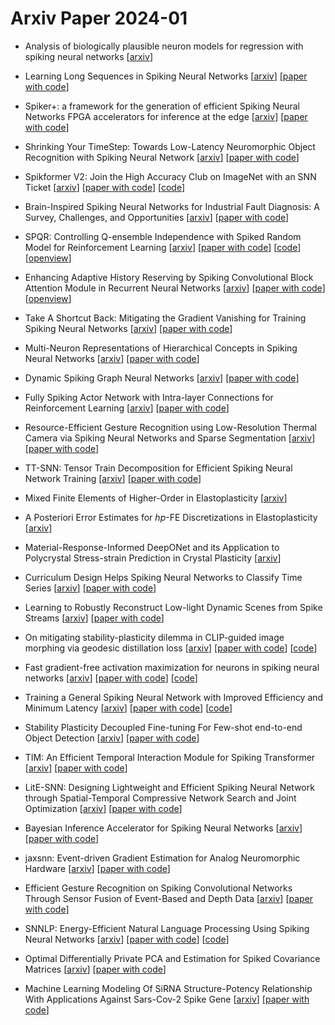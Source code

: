 # Arxiv Paper 2024-01


- Analysis of biologically plausible neuron models for regression with spiking neural networks [[arxiv](https://arxiv.org/abs/2401.00369)]

- Learning Long Sequences in Spiking Neural Networks [[arxiv](https://arxiv.org/abs/2401.00955)] [[paper with code](https://paperswithcode.com/paper/learning-long-sequences-in-spiking-neural)]

- Spiker+: a framework for the generation of efficient Spiking Neural Networks FPGA accelerators for inference at the edge [[arxiv](https://arxiv.org/abs/2401.01141)] [[paper with code](https://paperswithcode.com/paper/spiker-a-framework-for-the-generation-of)]

- Shrinking Your TimeStep: Towards Low-Latency Neuromorphic Object Recognition with Spiking Neural Network [[arxiv](https://arxiv.org/abs/2401.01912)] [[paper with code](https://paperswithcode.com/paper/shrinking-your-timestep-towards-low-latency)]

- Spikformer V2: Join the High Accuracy Club on ImageNet with an SNN Ticket [[arxiv](https://arxiv.org/abs/2401.02020)] [[paper with code](https://paperswithcode.com/paper/spikformer-v2-join-the-high-accuracy-club-on)] [[code](https://github.com/zk-zhou/spikformer)]

- Brain-Inspired Spiking Neural Networks for Industrial Fault Diagnosis: A Survey, Challenges, and Opportunities [[arxiv](https://arxiv.org/abs/2401.02429)] [[paper with code](https://paperswithcode.com/paper/brain-inspired-spiking-neural-networks-for)]

- SPQR: Controlling Q-ensemble Independence with Spiked Random Model for Reinforcement Learning [[arxiv](https://arxiv.org/abs/2401.03137)] [[paper with code](https://paperswithcode.com/paper/spqr-controlling-q-ensemble-independence-with-1)] [[code](https://github.com/dohyeoklee/SPQR)] [[openview](https://openreview.net/forum?id=q0sdoFIfNg)]

- Enhancing Adaptive History Reserving by Spiking Convolutional Block Attention Module in Recurrent Neural Networks [[arxiv](https://arxiv.org/abs/2401.03719)] [[paper with code](https://paperswithcode.com/paper/enhancing-adaptive-history-reserving-by-1)] [[openview](https://openreview.net/forum?id=aGZp61S9Lj)]

- Take A Shortcut Back: Mitigating the Gradient Vanishing for Training Spiking Neural Networks [[arxiv](https://arxiv.org/abs/2401.04486)] [[paper with code](https://paperswithcode.com/paper/take-a-shortcut-back-mitigating-the-gradient)]

- Multi-Neuron Representations of Hierarchical Concepts in Spiking Neural Networks [[arxiv](https://arxiv.org/abs/2401.04628)] [[paper with code](https://paperswithcode.com/paper/multi-neuron-representations-of-hierarchical)]

- Dynamic Spiking Graph Neural Networks [[arxiv](https://arxiv.org/abs/2401.05373)] [[paper with code](https://paperswithcode.com/paper/dynamic-spiking-graph-neural-networks)]

- Fully Spiking Actor Network with Intra-layer Connections for Reinforcement Learning [[arxiv](https://arxiv.org/abs/2401.05444)] [[paper with code](https://paperswithcode.com/paper/fully-spiking-actor-network-with-intra-layer)]

- Resource-Efficient Gesture Recognition using Low-Resolution Thermal Camera via Spiking Neural Networks and Sparse Segmentation [[arxiv](https://arxiv.org/abs/2401.06563)] [[paper with code](https://paperswithcode.com/paper/resource-efficient-gesture-recognition-using)]

- TT-SNN: Tensor Train Decomposition for Efficient Spiking Neural Network Training [[arxiv](https://arxiv.org/abs/2401.08001)] [[paper with code](https://paperswithcode.com/paper/tt-snn-tensor-train-decomposition-for)]

- Mixed Finite Elements of Higher-Order in Elastoplasticity [[arxiv](https://arxiv.org/abs/2401.09080)]

- A Posteriori Error Estimates for $hp$-FE Discretizations in Elastoplasticity [[arxiv](https://arxiv.org/abs/2401.09105)]

- Material-Response-Informed DeepONet and its Application to Polycrystal Stress-strain Prediction in Crystal Plasticity [[arxiv](https://arxiv.org/abs/2401.09977)]

- Curriculum Design Helps Spiking Neural Networks to Classify Time Series [[arxiv](https://arxiv.org/abs/2401.10257)] [[paper with code](https://paperswithcode.com/paper/curriculum-design-helps-spiking-neural)]

- Learning to Robustly Reconstruct Low-light Dynamic Scenes from Spike Streams [[arxiv](https://arxiv.org/abs/2401.10461)] [[paper with code](https://paperswithcode.com/paper/learning-to-robustly-reconstruct-low-light)]

- On mitigating stability-plasticity dilemma in CLIP-guided image morphing via geodesic distillation loss [[arxiv](https://arxiv.org/abs/2401.10526)] [[paper with code](https://paperswithcode.com/paper/on-mitigating-stability-plasticity-dilemma-in)] [[code](https://github.com/oyt9306/geodesic-CLIP)]

- Fast gradient-free activation maximization for neurons in spiking neural networks [[arxiv](https://arxiv.org/abs/2401.10748)] [[paper with code](https://paperswithcode.com/paper/fast-gradient-free-activation-maximization)] [[code](https://github.com/iabs-neuro/mango)]

- Training a General Spiking Neural Network with Improved Efficiency and Minimum Latency [[arxiv](https://arxiv.org/abs/2401.10843)] [[paper with code](https://paperswithcode.com/paper/training-a-general-spiking-neural-network)] [[code](https://github.com/iverss1/ecml_snn)]

- Stability Plasticity Decoupled Fine-tuning For Few-shot end-to-end Object Detection [[arxiv](https://arxiv.org/abs/2401.11140)] [[paper with code](https://paperswithcode.com/paper/stability-plasticity-decoupled-fine-tuning)]

- TIM: An Efficient Temporal Interaction Module for Spiking Transformer [[arxiv](https://arxiv.org/abs/2401.11687)] [[paper with code](https://paperswithcode.com/paper/tim-an-efficient-temporal-interaction-module)]

- LitE-SNN: Designing Lightweight and Efficient Spiking Neural Network through Spatial-Temporal Compressive Network Search and Joint Optimization [[arxiv](https://arxiv.org/abs/2401.14652)] [[paper with code](https://paperswithcode.com/paper/lite-snn-designing-lightweight-and-efficient)]

- Bayesian Inference Accelerator for Spiking Neural Networks [[arxiv](https://arxiv.org/abs/2401.15453)] [[paper with code](https://paperswithcode.com/paper/bayesian-inference-accelerator-for-spiking)]

- jaxsnn: Event-driven Gradient Estimation for Analog Neuromorphic Hardware [[arxiv](https://arxiv.org/abs/2401.16841)] [[paper with code](https://paperswithcode.com/paper/jaxsnn-event-driven-gradient-estimation-for)]

- Efficient Gesture Recognition on Spiking Convolutional Networks Through Sensor Fusion of Event-Based and Depth Data [[arxiv](https://arxiv.org/abs/2401.17064)] [[paper with code](https://paperswithcode.com/paper/efficient-gesture-recognition-on-spiking)]

- SNNLP: Energy-Efficient Natural Language Processing Using Spiking Neural Networks [[arxiv](https://arxiv.org/abs/2401.17911)] [[paper with code](https://paperswithcode.com/paper/snnlp-energy-efficient-natural-language)] [[code](https://github.com/alexknipper/snnlp)]

- Optimal Differentially Private PCA and Estimation for Spiked Covariance Matrices [[arxiv](https://arxiv.org/abs/2401.03820)] [[paper with code](https://paperswithcode.com/paper/optimal-differentially-private-pca-and)]

- Machine Learning Modeling Of SiRNA Structure-Potency Relationship With Applications Against Sars-Cov-2 Spike Gene [[arxiv](https://arxiv.org/abs/2401.12232)] [[paper with code](https://paperswithcode.com/paper/machine-learning-modeling-of-sirna-structure)]

